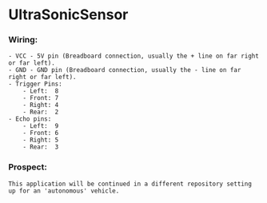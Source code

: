 # UltraSonicSensor
### Wiring:
    - VCC - 5V pin (Breadboard connection, usually the + line on far right or far left).
    - GND - GND pin (Breadboard connection, usually the - line on far right or far left).
    - Trigger Pins:
        - Left:  8
        - Front: 7
        - Right: 4
        - Rear:  2
    - Echo pins: 
        - Left:  9
        - Front: 6
        - Right: 5
        - Rear:  3
        
### Prospect:
    This application will be continued in a different repository setting up for an 'autonomous' vehicle. 
   
